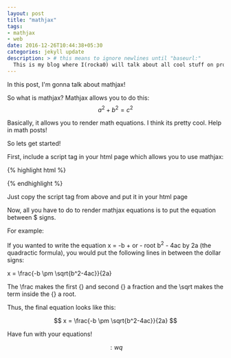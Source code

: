 ```yaml
---
layout: post
title: "mathjax"
tags:
- mathjax
- web
date: 2016-12-26T10:44:38+05:30
categories: jekyll update
description: > # this means to ignore newlines until "baseurl:"
  This is my blog where I(rocka0) will talk about all cool stuff on programming
---
```


In this post, I'm gonna talk about mathjax!

So what is mathjax? Mathjax allows you to do this:  $$a^2 + b^2 = c^2$$

Basically, it allows you to render math equations. I think its pretty cool. Help in math posts!

So lets get started!

First, include a script tag in your html page which allows you to use mathjax:

{% highlight html %}
<script type="text/javascript" src="http://cdn.mathjax.org/mathjax/latest/MathJax.js?config=TeX-AMS-MML_HTMLorMML"></script>
{% endhighlight %}

Just copy the script tag from above and put it in your html page

Now, all you have to do to render mathjax equations is to put the equation between $ signs.

For example:

If you wanted to write the equation x = -b + or - root b<sup>2</sup> - 4ac by 2a (the quadractic formula), you would put the following lines in between the dollar signs:

x = \frac{-b \pm \sqrt{b^2-4ac}}{2a}

The \frac makes the first {} and second {} a fraction and the \sqrt makes the term inside the {} a root.

Thus, the final equation looks like this:

$$ 
x = \frac{-b \pm \sqrt{b^2-4ac}}{2a} $$

Have fun with your equations!

$$ :wq $$
